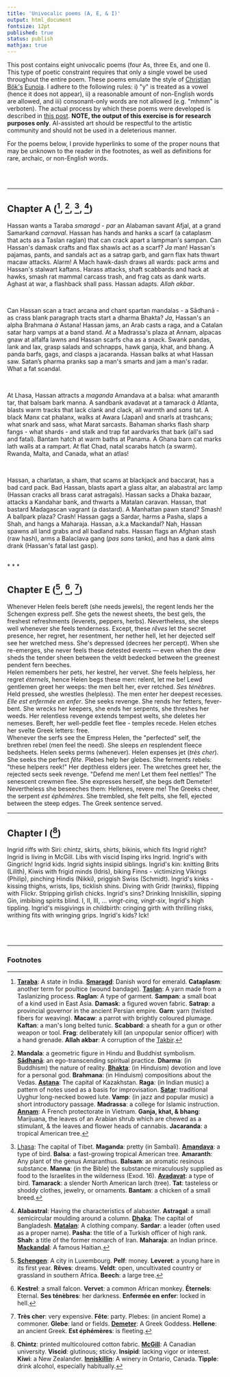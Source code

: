 ```yaml
---
title: 'Univocalic poems (A, E, & I)'
output: html_document
fontsize: 12pt
published: true
status: publish
mathjax: true
---
```


This post contains eight univocalic poems (four As, three Es, and one I). This type of poetic constraint requires that only a single vowel be used throughout the entire poem. These poems emulate the style of [Christian Bök's](https://twitter.com/christianbok) [Eunoia](https://chbooks.com/Books/E/Eunoia3). I adhere to the following rules: i) "y" is treated as a vowel (hence it does not appear), ii) a reasonable amount of non-English words are allowed, and iii) consonant-only words are not allowed (e.g. "mhmm" is verboten). The actual process by which these poems were developed is described in [this post](http://www.erikdrysdale.com/univocalic). **NOTE, the output of this exercise is for research purposes only**. AI-assisted art should be respectful to the artistic community and should not be used in a deleterious manner. 

For the poems below, I provide hyperlinks to some of the proper nouns that may be unknown to the reader in the footnotes, as well as definitions for rare, archaic, or non-English words.


<br><br>

* * * 

## Chapter A ([^1], [^2], [^3], [^4])


<eunoia>Hassan wants a Taraba <i>smaragd</i> - <i>par</i> an Alabaman savant Afjal, at a grand Samarkand <i>carnaval</i>. Hassan has hands and hanks a scarf (a cataplasm that acts as a Taslan raglan) that can crack apart a lampman's sampan. Can Hassan's damask crafts and flax shawls act as a scarf? <i>Ja</i> man! Hassan's pajamas, pants, and sandals act as a satrap garb, and garn flax hats thwart macaw attacks. Alarm! A Mach hawk-dash draws all wards: pack arms and Hassan's stalwart kaftans. Harass attacks, shaft scabbards and hack at hawks, smash rat mammal carcass trash, and frag cats as dank warts. Aghast at war, a flashback shall pass. Hassan adapts. <i>Allah akbar</i>.</eunoia>

[^1]: **[Taraba](https://en.wikipedia.org/wiki/Taraba_State)**: A state in India. **[Smaragd](https://browse.dict.cc/danish-english/Smaragd.html)**: Danish word for emerald. **Cataplasm**: another term for poultice (wound bandage). **[Taslan](https://en.wikipedia.org/wiki/Taslanizing)**: A yarn made from a Taslanizing process. **Raglan**: A type of garment. **Sampan**: a small boat of a kind used in East Asia. **Damask**: a figured woven fabric. **Satrap**: a provincial governor in the ancient Persian empire. **Garn**: yarn (twisted fibers for weaving). **Macaw**: a  parrot with brightly coloured plumage. **Kaftan**: a man's long belted tunic. **Scabbard**: a sheath for a gun or other weapon or tool. **Frag**: deliberately kill (an unpopular senior officer) with a hand grenade. **Allah akbar**: A corruption of the [Takbir](https://en.wikipedia.org/wiki/Takbir). 

<br>

<eunoia>Can Hassan scan a tract arcana and chant spartan mandalas - a Sādhanā - as crass blank paragraph tracts start a dharma Bhakta? <i>Ja</i>, Hassan's an alpha Brahmana <i>à</i> Astana! Hassan jams, an Arab casts a raga, and a Catalan satar harp vamps at a band stand. At a Madrassa's plaza at Annam, alpacas gnaw at alfalfa lawns and Hassan scarfs cha as a snack. Swank pandas, lank and lax, grasp salads and schnapps, hawk ganja, khat, and bhang. A panda barfs, gags, and clasps a jacaranda. Hassan balks at what Hassan saw. Satan’s pharma pranks sap a man's smarts and jam a man's radar. What a fat scandal.</eunoia>

[^2]: **Mandala**: a geometric figure in Hindu and Buddhist symbolism. **[Sādhanā](https://en.wikipedia.org/wiki/S%C4%81dhan%C4%81)**: an ego-transcending spiritual practice. **Dharma**: (in Buddhism) the nature of reality. **[Bhakta](https://en.wikipedia.org/wiki/Bhakti)**: (in Hinduism) devotion and love for a personal god. **Brahmana**: (in Hinduism) compositions about the Vedas. **[Astana](https://en.wikipedia.org/wiki/Astana)**: The capital of Kazakhstan. **Raga**: (in Indian music) a pattern of notes used as a basis for improvisation. **[Satar](https://en.wikipedia.org/wiki/Sataer)**: traditional Uyghur long-necked bowed lute. **Vamp**: (in jazz and popular music) a short introductory passage. **Madrassa**: a college for Islamic instruction. **[Annam](https://en.wikipedia.org/wiki/Annam_(French_protectorate))**: A French protectorate in Vietnam. **Ganja, khat, & bhang**: Marijuana, the leaves of an Arabian shrub which are chewed as a stimulant, & the leaves and flower heads of cannabis. **Jacaranda**: a tropical American tree. 

<br>

<eunoia>At Lhasa, Hassan attracts a <i>maganda</i> Amandava at a balsa: what amaranth tar, that balsam bark manna. A sandbank avadavat at a tamarack <i>à</i> Atlanta, blasts warm tracks that lack clank and clack, all warmth and <i>sans</i> tat. A black Manx cat phalanx, walks at Awara (Japan) and snarls at trashcans; what snark and sass, what Marat sarcasts. Bahaman sharks flash sharp fangs - what shards - and stalk and trap fat aardvarks that bark (all's sad and fatal). Bantam hatch at warm baths at Panama. A Ghana barn cat marks lath walls at a rampart. At flat Chad, natal scarabs hatch (a swarm). Rwanda, Malta, and Canada, what an atlas!</eunoia>

[^3]: [Lhasa](https://en.wikipedia.org/wiki/Lhasa): The capital of Tibet. **Maganda**: pretty (in Sambali). **[Amandava](https://en.wikipedia.org/wiki/Amandava)**: a type of bird. **Balsa**: a fast-growing tropical American tree. **Amaranth**: Any plant of the genus Amaranthus. **Balsam**: an aromatic resinous substance. **Manna**: (in the Bible) the substance miraculously supplied as food to the Israelites in the wilderness (Exod. 16). **[Avadavat](https://en.wikipedia.org/wiki/Red_avadavat)**: a type of bird. **Tamarack**: a slender North American larch (tree). **Tat**: tasteless or shoddy clothes, jewelry, or ornaments. **Bantam**: a chicken of a small breed. 

<br>

<eunoia>Hassan, a charlatan, a sham, that scams at blackjack and baccarat, has a bad card pack. Bad Hassan, blasts apart a glass altar, an alabastral arc lamp (Hassan cracks all brass carat astragals). Hassan sacks a Dhaka bazaar, attacks a Kandahar bank, and thwarts a Matalan caravan. Hassan, that bastard Madagascan vagrant (a dastard). A Manhattan pawn stand? Smash! A ballpark plaza? Crash! Hassan gags a Sardar, harms a Pasha, slaps a Shah, and hangs a Maharaja. Hassan, a.k.a Mackandal? Nah, Hassan spawns all land grabs and all badland nabs. Hassan flags an Afghan stash (raw hash), arms a Balaclava gang (<i>pas sans</i> tanks), and has a dank alms drank (Hassan's fatal last gasp).</eunoia>

[^4]: **Alabastral**: Having the characteristics of alabaster. **Astragal**: a small semicircular moulding around a column. **[Dhaka](https://en.wikipedia.org/wiki/Dhaka)**: The capital of Bangladesh. **[Matalan](https://en.wikipedia.org/wiki/Matalan)**: A clothing company. **Sardar**: a leader (often used as a proper name). **Pasha**: the title of a Turkish officer of high rank. **Shah**: a title of the former monarch of Iran. **Maharaja**: an Indian prince. **[Mackandal](https://en.wikipedia.org/wiki/Fran%C3%A7ois_Mackandal)**: A famous Haitian.


<br>
* * * 

## Chapter E ([^5], [^6], [^7])

<eunoia>Whenever Helen feels bereft (she needs jewels), the regent lends her the Schengen express pelf. She gets the newest sheets, the best gels, the freshest refreshments (leverets, peppers, herbs). Nevertheless, she sleeps well whenever she feels tenderness. Except, these <i>rêves</i> let the secret presence, her regret, her resentment, her nether hell, let her dejected self see her wretched mess. She's depressed (decrees her percept). When she re-emerges, she never feels these detested events — even when the dew sheds the tender sheen between the veldt bedecked between the greenest pendent fern beeches.</eunoia>
<br>
<eunoia>Helen remembers her pets, her kestrel, her vervet. She feels helpless, her regret <i>éternels</i>, hence Helen begs these men: relent, let me be! Lewd gentlemen greet her weeps: the men belt her, ever retched. <i>Ses ténèbres</i>. Held pressed, she wrestles (helpless). The men enter her deepest recesses. <i>Elle est enfermée en enfer</i>. She seeks revenge. She rends her fetters, fever-bent. She wrecks her keepers, she ends her serpents, she threshes her weeds. Her relentless revenge extends tempest welts, she deletes her nemeses. Bereft, her well-peddle feet flee - temples recede. Helen etches her svelte Greek letters: free.</eunoia>
<br>
<eunoia>Whenever the serfs see the Empress Helen, the "perfected" self, the brethren rebel (men feel the need). She sleeps <i>en</i> resplendent fleece bedsheets. Helen seeks perms (whenever). Helen expenses jet (<i>très cher</i>). She seeks the perfect <i>fête</i>. Plebes help her glebes. She ferments rebels: "these helpers reek!" Her depthless elders jeer. The wretches greet her, the rejected sects seek revenge. "Defend me men! Let them feel nettles!" The senescent crewmen flee. She expresses herself, she begs deft Demeter! Nevertheless she beseeches them: Hellenes, revere me! The Greeks cheer, the serpent <i>est éphémères</i>. She trembled, she felt pelts, she fell, ejected between the steep edges. The Greek sentence served.</eunoia>
<br>

[^5]: <b><a href="https://en.wikipedia.org/wiki/Schengen,_Luxembourg">Schengen</a></b>: A city in Luxembourg. **Pelf**: money. **Leveret**: a young hare in its first year. **Rêves**: dreams. **Veldt**: open, uncultivated country or grassland in southern Africa. **Beech**: a large tree.

[^6]: **Kestrel**: a small falcon. **Vervet**: a common African monkey. **Éternels**: Eternal. **Ses ténèbres**: her darkness. **Enfermée en enfer**: locked in hell. 

[^7]: **Très cher**: very expensive. **Fête**: party. Plebes: (in ancient Rome) a commoner. **Glebe**: land or fields. <b><a href="https://en.wikipedia.org/wiki/Demeter">Demeter</a></b>: A Greek Goddess. **Hellene**: an ancient Greek. **Est éphémères**: is fleeting. 


* * *

## Chapter I ([^8])

<eunoia>Ingrid riffs with Siri: chintz, skirts, shirts, bikinis, which fits Ingrid right? Ingrid is living in McGill. Libs with viscid lisping irks Ingrid. Ingrid's with Gingrich! Ingrid kids. Ingrid sights insipid siblings. Ingrid's kin: knitting Brits (Lilith), Kiwis with frigid minds (Idris), biking Finns - victimizing Vikings (Philip), pinching Hindis (Nikki), priggish Swiss (Schmidt). Ingrid's kinks - kissing thighs, wrists, lips, ticklish shins. Diving with Gridr (twinks), flipping with Flickr. Stripping girlish chicks. Ingrid's sins? Drinking Inniskillin, sipping Gin, imbibing spirits blind. I, II, III, ... <i>vingt-cinq</i>, <i>vingt-six</i>, Ingrid's high tippling. Ingrid's misgivings in childbirth: cringing girth with thrilling risks, writhing fits with wringing grips. Ingrid's kids? Ick!</eunoia>

[^8]: **Chintz**: printed multicoloured cotton fabric. **[McGill](https://en.wikipedia.org/wiki/McGill_University)**: A Canadian university. **Viscid**: glutinous; sticky. **Insipid**: lacking vigor or interest. **Kiwi**: a New Zealander. **[Inniskillin](https://en.wikipedia.org/wiki/Inniskillin)**: A winery in Ontario, Canada. **Tipple**: drink alcohol, especially habitually. 

<br><br>

* * *

### Footnotes





